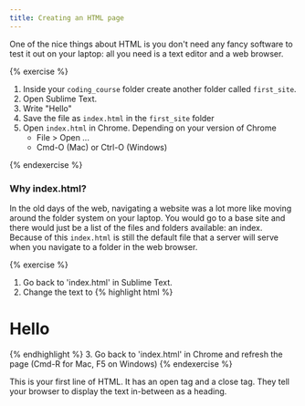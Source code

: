 ```yaml
---
title: Creating an HTML page
---
```


One of the nice things about HTML is you don't need any fancy software to test it out on your laptop: all you need is a text editor and a web browser.

{% exercise %}
1. Inside your `coding_course` folder create another folder called `first_site`.
2. Open Sublime Text.
3. Write "Hello"
4. Save the file as `index.html` in the `first_site` folder
5. Open `index.html` in Chrome. Depending on your version of Chrome
    * File > Open ...
    * Cmd-O (Mac) or Ctrl-O (Windows)

{% endexercise %}

### Why index.html?

In the old days of the web, navigating a website was a lot more like moving around the folder system on your laptop. You would go to a base site and there would just be a list of the files and folders available: an index. Because of this `index.html` is still the default file that a server will serve when you navigate to a folder in the web browser.

{% exercise %}
1. Go back to 'index.html' in Sublime Text.
2. Change the text to
{% highlight html %}
<h1>Hello</h1>
{% endhighlight %}
3. Go back to 'index.html' in Chrome and refresh the page (Cmd-R for Mac, F5 on Windows)
{% endexercise %}

This is your first line of HTML. It has an open tag and a close tag. They tell your browser to display the text in-between as a heading.
